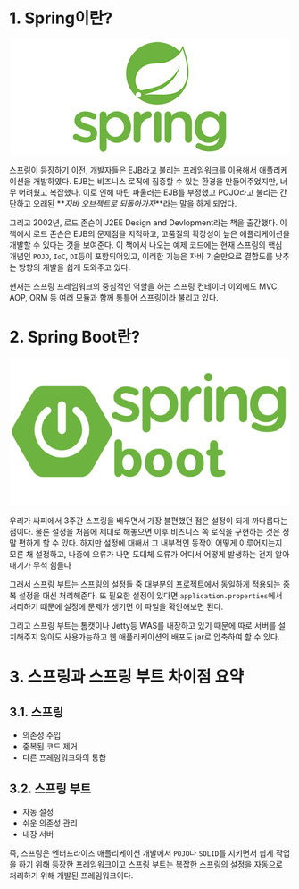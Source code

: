 # 1. Spring이란?

<p align="center">
    <img src="../images/Spring.png"><br>
</p>

스프링이 등장하기 이전, 개발자들은 EJB라고 불리는 프레임워크를 이용해서 애플리케이션을 개발하였다. EJB는 비즈니스 로직에 집중할 수 있는 환경을 만들어주었지만, 너무 어려웠고 복잡했다. 이로 인해 마틴 파울러는 EJB를 부정했고 POJO라고 불리는 간단하고 오래된 **_자바 오브젝트로 되돌아가자_**라는 말을 하게 되었다.

그리고 2002년, 로드 존슨이 J2EE Design and Devlopment라는 책을 출간했다. 이 책에서 로드 존슨은 EJB의 문제점을 지적하고, 고품질의 확장성이 높은 애플리케이션을 개발할 수 있다는 것을 보여준다. 이 책에서 나오는 예제 코드에는 현재 스프링의 핵심 개념인 `POJO`, `IoC`, `DI`등이 포함되어있고, 이러한 기능은 자바 기술만으로 결합도를 낮추는 방향의 개발을 쉽게 도와주고 있다.

현재는 스프링 프레임워크의 중심적인 역할을 하는 스프링 컨테이너 이외에도 MVC, AOP, ORM 등 여러 모듈과 함께 통틀어 스프링이라 불리고 있다.

# 2. Spring Boot란?

<p align="center">
    <img src="../images/Spring Boot.png"><br>
</p>

우리가 싸피에서 3주간 스프링을 배우면서 가장 불편했던 점은 설정이 되게 까다롭다는 점이다. 물론 설정을 처음에 제대로 해놓으면 이후 비즈니스 쪽 로직을 구현하는 것은 정말 편하게 할 수 있다. 하지만 설정에 대해서 그 내부적인 동작이 어떻게 이루어지는지 모른 채 설정하고, 나중에 오류가 나면 도대체 오류가 어디서 어떻게 발생하는 건지 알아내기가 무척 힘들다

그래서 스프링 부트는 스프링의 설정들 중 대부분의 프로젝트에서 동일하게 적용되는 중복 설정을 대신 처리해준다. 또 필요한 설정이 있다면 `application.properties`에서 처리하기 떄문에 설정에 문제가 생기면 이 파일을 확인해보면 된다.

그리고 스프링 부트는 톰캣이나 Jetty등 WAS를 내장하고 있기 때문에 따로 서버를 설치해주지 않아도 사용가능하고 웹 애플리케이션의 배포도 jar로 압축하여 할 수 있다.

# 3. 스프링과 스프링 부트 차이점 요약

## 3.1. 스프링

-   의존성 주입
-   중복된 코드 제거
-   다른 프레임워크와의 통합

## 3.2. 스프링 부트

-   자동 설정
-   쉬운 의존성 관리
-   내장 서버

즉, 스프링은 엔터프라이즈 애플리케이션 개발에서 `POJO`나 `SOLID`를 지키면서 쉽게 작업을 하기 위해 등장한 프레임워크이고 스프링 부트는 복잡한 스프링의 설정을 자동으로 처리하기 위해 개발된 프레임워크이다.
